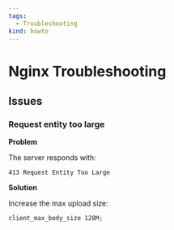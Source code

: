```yaml
---
tags:
  - Troubleshooting
kind: howto
---
```

# Nginx Troubleshooting

## Issues

### Request entity too large

**Problem**

The server responds with:

```
413 Request Entity Too Large
```

**Solution**

Increase the max upload size:

```
client_max_body_size 128M;
```